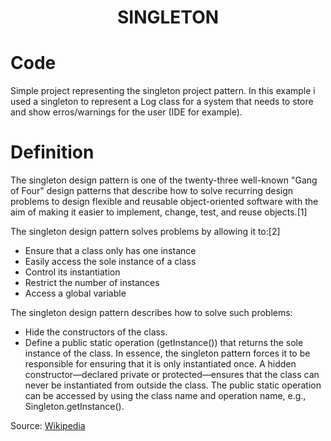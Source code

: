 <div align="center">
  <h1> SINGLETON </h1>
</div>

# Code

Simple project representing the singleton project pattern. In this example i used a singleton to represent a Log class for a system that needs to store and show erros/warnings for the user (IDE for example).

# Definition

The singleton design pattern is one of the twenty-three well-known "Gang of Four" design patterns that describe how to solve recurring design problems to design flexible and reusable object-oriented software with the aim of making it easier to implement, change, test, and reuse objects.[1]

The singleton design pattern solves problems by allowing it to:[2]

- Ensure that a class only has one instance
- Easily access the sole instance of a class
- Control its instantiation
- Restrict the number of instances
- Access a global variable

The singleton design pattern describes how to solve such problems:

- Hide the constructors of the class.
- Define a public static operation (getInstance()) that returns the sole instance of the class.
In essence, the singleton pattern forces it to be responsible for ensuring that it is only instantiated once. A hidden constructor—declared private or protected—ensures that the class can never be instantiated from outside the class. The public static operation can be accessed by using the class name and operation name, e.g., Singleton.getInstance().

Source: <a href="https://en.wikipedia.org/wiki/Singleton_pattern"> Wikipedia </a>
